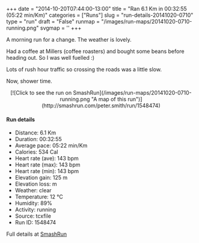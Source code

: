 +++
date = "2014-10-20T07:44:00-13:00"
title = "Ran 6.1 Km in 00:32:55 (05:22 min/Km)"
categories = ["Runs"]
slug = "run-details-20141020-0710"
type = "run"
draft = "False"
runmap = "/images/run-maps/20141020-0710-running.png"
svgmap = '<polyline points="88 33, 80 32, 61 37, 35 59, 34 60, 6 69, 0 65, 0 62, 2 60, 22 48, 45 33, 49 34, 58 40, 64 37, 66 37, 67 36, 69 35, 70 35, 80 32, 84 32, 87 34, 97 34, 100 37, 98 41, 95 45, 92 45, 87 55, 83 54, 83 52">'
+++

A morning run for a change. The weather is lovely. 

Had a coffee at Millers (coffee roasters) and bought some beans before heading out. So I was well fuelled :)

Lots of rush hour traffic so crossing the roads was a little slow. 

Now, shower time. 



<!--more-->

<center>
[![Click to see the run on SmashRun](/images/run-maps/20141020-0710-running.png "A map of this run")](http://smashrun.com/peter.smith/run/1548474)
</center>

#### Run details

* Distance: 6.1 Km
* Duration: 00:32:55
* Average pace: 05:22 min/Km
* Calories: 534 Cal
* Heart rate (ave): 143 bpm
* Heart rate (max): 143 bpm
* Heart rate (min): 143 bpm
* Elevation gain: 125 m
* Elevation loss:  m
* Weather: clear
* Temperature: 12 &deg;C
* Humidity: 89%
* Activity: running
* Source: tcxfile
* Run ID: 1548474

Full details at [SmashRun](http://smashrun.com/peter.smith/run/1548474)